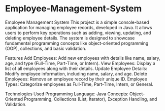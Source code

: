 # Employee-Management-System

Employee Management System
This project is a simple console-based application for managing employee records, developed in Java. 
It allows users to perform key operations such as adding, viewing, updating, and deleting employee details. 
The system is designed to showcase fundamental programming concepts like object-oriented programming (OOP), collections, and basic validation.

Features
Add Employees: Add new employees with details like name, salary, age, and type (Full-Time, Part-Time, or Intern).
View Employees: Display a list of all employees along with their details.
Update Employee Details: Modify employee information, including name, salary, and age.
Delete Employees: Remove an employee record by their unique ID.
Employee Types: Categorize employees as Full-Time, Part-Time, Intern, or General.


Technologies Used
Programming Language: Java
Concepts: Object-Oriented Programming, Collections (List, Iterator), Exception Handling, and Validation.
